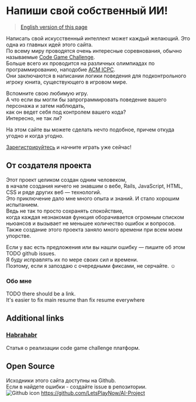 # Напиши свой собственный ИИ!
> [English version of this page](about?lang=en)

Написать свой искусственный интеллект может каждый желающий. Это одна из главных идей этого сайта.  
По всему миру проводятся очень интересные соревнования, обычно называемые [Code Game Challenge](https://habrahabr.ru/post/270953/).  
Больше всего их проводится на различных олимпиадах по программированию, наподобие [ACM ICPC](http://icpc.baylor.edu/).  
Они заключаются в написании логики поведения для подконтрольного игроку юнита, существующего в игровом мире.

Вспомните свою любимую игру.   
А что если вы могли бы запрограммировать поведение вашего персонажа и затем наблюдать,   
как он ведет себя под контролем вашего кода?  
Интересно, не так ли?

На этом сайте вы можете сделать нечто подобное, причем откуда угодно и когда угодно.
 
[Зарегистрируйтесь](/users/sign_up) и начните играть уже сейчас!

## От создателя проекта
Этот проект целиком создан одним человеком,   
в начале создания ничего не знавшим о вебе, Rails, JavaScript, HTML, CSS и ряде других веб — технологий.  
Это приключение дало мне много опыта и знаний. И стало хорошим испытанием.    
Ведь не так то просто сохранять спокойствие,  
когда каждая незнакомая функция оборачивается огромным списком ньюансов и вызывает не меньшее количество ошибок и вопросов.  
Также создание этого проекта заняло много времени при всем моем упорстве.  

Если у вас есть предложения или вы нашли ошибку — пишите об этом TODO github issues.  
Я буду исправлять их по мере своих сил и времени.    
Поэтому, если я запоздаю с очередными фиксами, не серчайте. ☺

### Обо мне
TODO there should be a link.  
It's easier to fix main resume than fix resume everywhere

## Additional links
### [Habrahabr](https://habrahabr.ru/post/270953/)
Статья о реализации code game challenge платформ.


## Open Source
Исходники этого сайта доступны на Github.  
Если в найдете ошибки - создайте issue в репозитории.  
![Github icon](static_pages_assets/github-icon.png) https://github.com/LetsPlayNow/AI-Project
